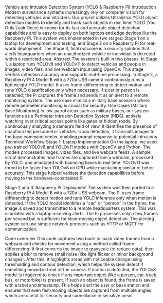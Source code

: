 Vehicle and Intrusion Detection System (YOLO & Raspberry Pi)
Introduction
 Modern surveillance systems increasingly rely on computer vision for detecting vehicles and intruders. Our project utilizes Ultralytics YOLO object detection models to identify and track such objects in real time. YOLO (You Only Look Once) is known for its fast and accurate object detection capabilities and is easy to deploy on both laptops and edge devices like the Raspberry Pi. This system was implemented in two stages: Stage 1 on a laptop for development and testing, and Stage 2 on a Raspberry Pi for real-world deployment. The Stage 3, final outcome is a security solution that alerts headquarters when an unauthorized vehicle or individual is detected within a restricted area.
Abstract
 The system is built in two phases. In Stage 1, a laptop runs YOLOv8 and YOLOv11 to detect vehicles and people in images, video files, and live webcam input using OpenCV. This stage verifies detection accuracy and supports real-time processing. In Stage 2, a Raspberry Pi 4 Model B with a 720p USB camera continuously runs a lightweight YOLO model. It uses frame-differencing to detect motion and runs YOLO classification only when necessary. If a car or person is detected, the Pi captures the frame and sends it as an alert to a remote monitoring system. The use case mimics a military base scenario where remote perimeter monitoring is crucial for security.
Use Cases (Military Base Monitoring)
 In low-patrol areas such as military bases, our system functions as a Perimeter Intrusion Detection System (PIDS), actively watching over critical access points like gates or hidden roads. By continuously analyzing a camera’s field of view, it identifies the presence of unauthorized personnel or vehicles. Upon detection, it transmits images to the base command center, enabling prompt response to potential intrusions.
Technical Workflow
Stage 1: Laptop Implementation
 On the laptop, we used pre-trained YOLOv8 and YOLOv11 models with OpenCV and Python. The models processed images, video files, and live webcam feeds. A sample script demonstrates how frames are captured from a webcam, processed by YOLO, and annotated with bounding boxes in real time. YOLOv11 was found to be faster than YOLOv8 on CPU while maintaining similar or better accuracy. This stage helped validate the detection capabilities before moving to the hardware-constrained Pi.



Stage 2 and 3: Raspberry Pi Deployment
 The system was then ported to a Raspberry Pi 4 Model B with a 720p USB webcam. The Pi uses frame differencing to detect motion and runs YOLO inference only when motion is detected. If the YOLO model identifies a "car" or "person" in the frame, the image is saved and transmitted to a remote headquarters system. This was simulated with a laptop receiving alerts. The Pi processes only a few frames per second but is sufficient for slow-moving object detection. The alerting system can use simple network protocols such as HTTP or MQTT for communication.

Code overview
This code captures two back-to-back video frames from a webcam and checks for movement using a method called frame differencing. It first converts the image to grayscale (to reduce data), then applies a blur to remove small noise (like light flicker or minor background changes). After this, it highlights areas with noticeable change using thresholding and contour detection, which helps the system detect if something moved in front of the camera.
If motion is detected, the YOLOv8 model is triggered to check if any important object (like a person, car, truck, bus, or motorbike) is present. If such an object is found, the frame is saved with a label and timestamp. This helps alert the user or base station and ensures that even fast-moving objects are captured from multiple angles which are useful for security and surveillance in sensitive areas.

